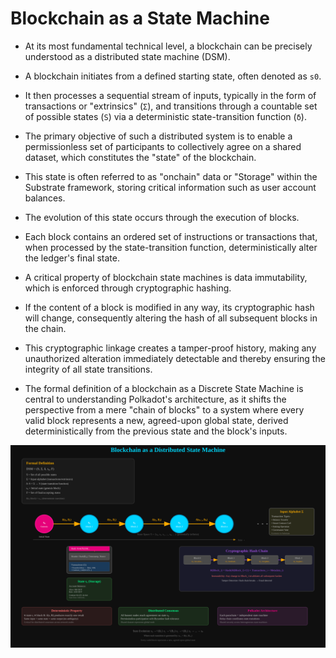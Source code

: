 # Blockchain as a State Machine

- At its most fundamental technical level, a blockchain can be precisely understood as a distributed state machine (DSM).

- A blockchain initiates from a defined starting state, often denoted as `s0`.
- It then processes a sequential stream of inputs, typically in the form of transactions or "extrinsics" (`Σ`), and transitions through a countable set of possible states (`S`) via a deterministic state-transition function (`δ`).
- The primary objective of such a distributed system is to enable a permissionless set of participants to collectively agree on a shared dataset, which constitutes the "state" of the blockchain.
- This state is often referred to as "onchain" data or "Storage" within the Substrate framework, storing critical information such as user account balances.

- The evolution of this state occurs through the execution of blocks.
- Each block contains an ordered set of instructions or transactions that, when processed by the state-transition function, deterministically alter the ledger's final state.
- A critical property of blockchain state machines is data immutability, which is enforced through cryptographic hashing.
- If the content of a block is modified in any way, its cryptographic hash will change, consequently altering the hash of all subsequent blocks in the chain.
- This cryptographic linkage creates a tamper-proof history, making any unauthorized alteration immediately detectable and thereby ensuring the integrity of all state transitions.
- The formal definition of a blockchain as a Discrete State Machine is central to understanding Polkadot's architecture, as it shifts the perspective from a mere "chain of blocks" to a system where every valid block represents a new, agreed-upon global state, derived deterministically from the previous state and the block's inputs.

![Blockchain State Machine](../../images/blockchain-state-machine.svg)
